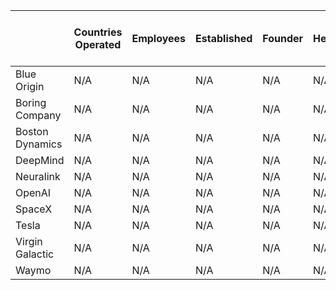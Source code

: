 |  | Countries Operated | Employees | Established | Founder | Headquarters | Industry | Key Innovations | Market Cap (USD Billion) | Recent Achievements | Upcoming Projects |
|---|---|---|---|---|---|---|---|---|---|---
| Blue Origin | N/A | N/A | N/A | N/A | N/A | N/A | N/A | N/A | N/A | N/A |
| Boring Company | N/A | N/A | N/A | N/A | N/A | N/A | N/A | N/A | N/A | N/A |
| Boston Dynamics | N/A | N/A | N/A | N/A | N/A | N/A | N/A | N/A | N/A | N/A |
| DeepMind | N/A | N/A | N/A | N/A | N/A | N/A | N/A | N/A | N/A | N/A |
| Neuralink | N/A | N/A | N/A | N/A | N/A | N/A | N/A | N/A | N/A | N/A |
| OpenAI | N/A | N/A | N/A | N/A | N/A | N/A | N/A | N/A | N/A | N/A |
| SpaceX | N/A | N/A | N/A | N/A | N/A | N/A | N/A | N/A | N/A | N/A |
| Tesla | N/A | N/A | N/A | N/A | N/A | N/A | N/A | N/A | N/A | N/A |
| Virgin Galactic | N/A | N/A | N/A | N/A | N/A | N/A | N/A | N/A | N/A | N/A |
| Waymo | N/A | N/A | N/A | N/A | N/A | N/A | N/A | N/A | N/A | N/A |